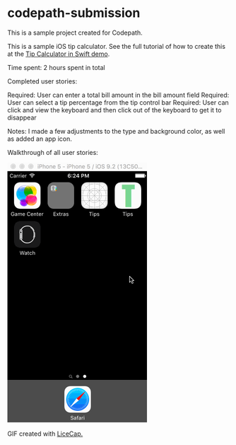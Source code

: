 # codepath-submission
This is a sample project created for Codepath.

This is a sample iOS tip calculator. See the full tutorial of how to create this at the <a href="https://vimeo.com/102084767">Tip Calculator in Swift demo</a>.

Time spent: 2 hours spent in total

Completed user stories:

 Required: User can enter a total bill amount in the bill amount field
 Required: User can select a tip percentage from the tip control bar
 Required: User can click and view the keyboard and then click out of the keyboard to get it to disappear
 
Notes:
I made a few adjustments to the type and background color, as well as added an app icon.

Walkthrough of all user stories:

<img src="https://github.com/kellydern/codepath-submission/blob/master/Tablet.gif">

GIF created with <a href="http://www.cockos.com/licecap/">LiceCap.</a>
